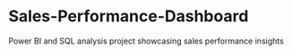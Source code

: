 # Sales-Performance-Dashboard
Power BI and SQL analysis project showcasing sales performance insights 
